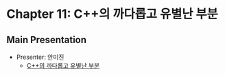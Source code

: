 # Chapter 11: C++의 까다롭고 유별난 부분

## Main Presentation 

- Presenter: 안미진
  - [C++의 까다롭고 유별난 부분](slides/ch11-cpp-tricky-things.pdf)